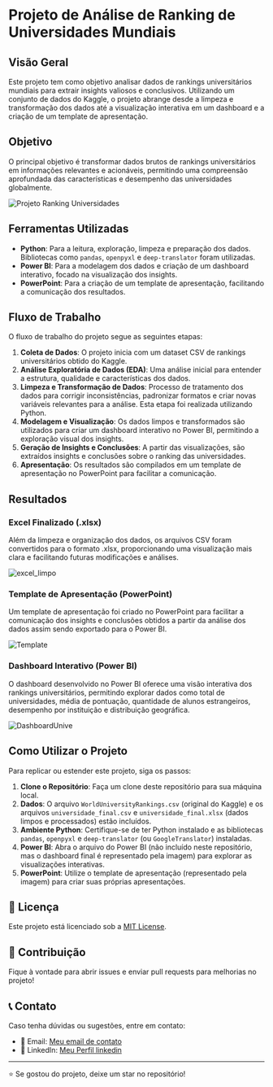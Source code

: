 # Projeto de Análise de Ranking de Universidades Mundiais

## Visão Geral

Este projeto tem como objetivo analisar dados de rankings universitários mundiais para extrair insights valiosos e conclusivos. Utilizando um conjunto de dados do Kaggle, o projeto abrange desde a limpeza e transformação dos dados até a visualização interativa em um dashboard e a criação de um template de apresentação.

## Objetivo

O principal objetivo é transformar dados brutos de rankings universitários em informações relevantes e acionáveis, permitindo uma compreensão aprofundada das características e desempenho das universidades globalmente.

![Projeto Ranking Universidades](https://github.com/user-attachments/assets/3c98d81d-58ef-4613-a7e9-62d89bbc730c)

## Ferramentas Utilizadas

-   **Python**: Para a leitura, exploração, limpeza e preparação dos dados. Bibliotecas como `pandas`, `openpyxl` e `deep-translator` foram utilizadas.
-   **Power BI**: Para a modelagem dos dados e criação de um dashboard interativo, focado na visualização dos insights.
-   **PowerPoint**: Para a criação de um template de apresentação, facilitando a comunicação dos resultados.

## Fluxo de Trabalho

O fluxo de trabalho do projeto segue as seguintes etapas:

1.  **Coleta de Dados**: O projeto inicia com um dataset CSV de rankings universitários obtido do Kaggle.
2.  **Análise Exploratória de Dados (EDA)**: Uma análise inicial para entender a estrutura, qualidade e características dos dados.
3.  **Limpeza e Transformação de Dados**: Processo de tratamento dos dados para corrigir inconsistências, padronizar formatos e criar novas variáveis relevantes para a análise. Esta etapa foi realizada utilizando Python.
4.  **Modelagem e Visualização**: Os dados limpos e transformados são utilizados para criar um dashboard interativo no Power BI, permitindo a exploração visual dos insights.
5.  **Geração de Insights e Conclusões**: A partir das visualizações, são extraídos insights e conclusões sobre o ranking das universidades.
6.  **Apresentação**: Os resultados são compilados em um template de apresentação no PowerPoint para facilitar a comunicação.




## Resultados

### Excel Finalizado (.xlsx)
Além da limpeza e organização dos dados, os arquivos CSV foram convertidos para o formato .xlsx, proporcionando uma visualização mais clara e facilitando futuras modificações e análises.

![excel_limpo](https://github.com/user-attachments/assets/f224dbec-5359-460a-833c-90cab32d484a)

### Template de Apresentação (PowerPoint)

Um template de apresentação foi criado no PowerPoint para facilitar a comunicação dos insights e conclusões obtidos a partir da análise dos dados assim sendo exportado para o Power BI.

![Template](https://github.com/user-attachments/assets/2f3761c4-88fa-435c-9fed-9b1080912602)

### Dashboard Interativo (Power BI)

O dashboard desenvolvido no Power BI oferece uma visão interativa dos rankings universitários, permitindo explorar dados como total de universidades, média de pontuação, quantidade de alunos estrangeiros, desempenho por instituição e distribuição geográfica.

![DashboardUnive](https://github.com/user-attachments/assets/f387896b-8dc4-4521-b044-bcafaefa6448)





## Como Utilizar o Projeto

Para replicar ou estender este projeto, siga os passos:

1.  **Clone o Repositório**: Faça um clone deste repositório para sua máquina local.
2.  **Dados**: O arquivo `WorldUniversityRankings.csv` (original do Kaggle) e os arquivos `universidade_final.csv` e `universidade_final.xlsx` (dados limpos e processados) estão incluídos.
3.  **Ambiente Python**: Certifique-se de ter Python instalado e as bibliotecas `pandas`, `openpyxl` e `deep-translator` (ou `GoogleTranslator`) instaladas.
4.  **Power BI**: Abra o arquivo do Power BI (não incluído neste repositório, mas o dashboard final é representado pela imagem) para explorar as visualizações interativas.
5.  **PowerPoint**: Utilize o template de apresentação (representado pela imagem) para criar suas próprias apresentações.


<h2>📄 Licença</h2>
<p>Este projeto está licenciado sob a <a href="LICENSE">MIT License</a>.</p>
    
<h2>🤝 Contribuição</h2>

<p>Fique à vontade para abrir issues e enviar pull requests para melhorias no projeto!</p>
    
<h2>📞 Contato</h2>
<p>Caso tenha dúvidas ou sugestões, entre em contato:</p>
<ul>
    <li>📧 Email: <a href="mailto:santossilvahenrygabriel58@gmail.com">Meu email de contato</a></li>
    <li>🔗 LinkedIn: <a href="www.linkedin.com/in/henry-gabriel-santos-silva-6ba776209">Meu Perfil linkedin</a></li>
</ul>
    
<hr>
    
<p>⭐ Se gostou do projeto, deixe um star no repositório!</p>
